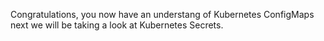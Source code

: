 Congratulations, you now have an understang of Kubernetes ConfigMaps next we will be taking a look at Kubernetes Secrets.
